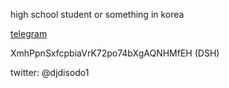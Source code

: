high school student or something in korea


[telegram](tg://resolve?domain=djdisodo1)


XmhPpnSxfcpbiaVrK72po74bXgAQNHMfEH (DSH)

twitter: @djdisodo1

